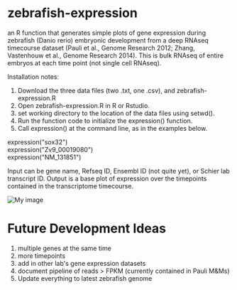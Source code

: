 # zebrafish-expression

an R function that generates simple plots of gene expression during zebrafish (Danio rerio) embryonic development from a deep RNAseq timecourse dataset (Pauli et al., Genome Research 2012; Zhang, Vastenhouw et al., Genome Research 2014). This is bulk RNAseq of entire embryos at each time point (not single cell RNAseq).

Installation notes:

1. Download the three data files (two .txt, one .csv), and zebrafish-expression.R <br>
2. Open zebrafish-expression.R in R or Rstudio.<br>
2. set working directory to the location of the data files using setwd().<br>
3. Run the function code to initialize the expression() function. <br>
4. Call expression() at the command line, as in the examples below.<br>

expression("sox32")<br>
expression("Zv9_00019080")<br>
expression("NM_131851")<br>

Input can be gene name, Refseq ID, Ensembl ID (not quite yet), or Schier lab transcript ID.
Output is a base plot of expression over the timepoints contained in the transcriptome timecourse.

![My image](https://raw.githubusercontent.com/james-gagnon/zebrafish-expression/master/example.JPG)

# Future Development Ideas

1. multiple genes at the same time
2. more timepoints
3. add in other lab's gene expression datasets
4. document pipeline of reads > FPKM (currently contained in Pauli M&Ms)
5. Update everything to latest zebrafish genome
